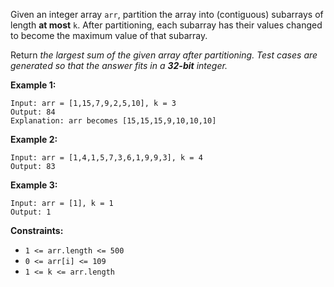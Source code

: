 Given an integer array `arr`, partition the array into (contiguous) subarrays of length **at most** `k`. After partitioning, each subarray has their values changed to become the maximum value of that subarray.

Return *the largest sum of the given array after partitioning. Test cases are generated so that the answer fits in a **32-bit** integer.*

**Example 1:**

```
Input: arr = [1,15,7,9,2,5,10], k = 3
Output: 84
Explanation: arr becomes [15,15,15,9,10,10,10]

```

**Example 2:**

```
Input: arr = [1,4,1,5,7,3,6,1,9,9,3], k = 4
Output: 83

```

**Example 3:**

```
Input: arr = [1], k = 1
Output: 1

```

**Constraints:**

- `1 <= arr.length <= 500`
- `0 <= arr[i] <= 109`
- `1 <= k <= arr.length`